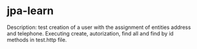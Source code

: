 # jpa-learn

Description: test creation of a user with the assignment of entities address and telephone. Executing create, autorization, find all and find by id methods in test.http file.
